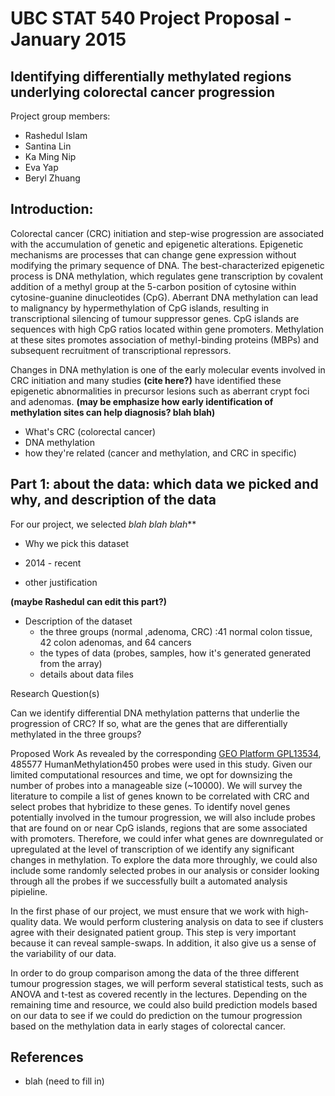 
UBC STAT 540 Project Proposal - January 2015
================================================
Identifying differentially methylated regions underlying colorectal cancer progression
----------------

Project group members:
* Rashedul Islam
* Santina Lin
* Ka Ming Nip
* Eva Yap
* Beryl Zhuang

## Introduction: 
Colorectal cancer (CRC) initiation and step-wise progression are associated with the accumulation of genetic and epigenetic alterations. Epigenetic mechanisms are processes that can change gene expression without modifying the primary sequence of DNA. The best-characterized epigenetic process is DNA methylation, which regulates gene transcription by covalent addition of a methyl group at the 5-carbon position of cytosine within cytosine-guanine dinucleotides (CpG). Aberrant DNA methylation can lead to malignancy by hypermethylation of CpG islands, resulting in transcriptional silencing of tumour suppressor genes. CpG islands are sequences with high CpG ratios located within gene promoters. Methylation at these sites promotes association of methyl-binding proteins (MBPs) and subsequent recruitment of transcriptional repressors.

Changes in DNA methylation is one of the early molecular events involved in CRC initiation and many studies __(cite here?)__ have identified these epigenetic abnormalities in precursor lesions such as aberrant crypt foci and adenomas. __(may be emphasize how early identification of methylation sites can help diagnosis? blah blah)__

* What's CRC (colorectal cancer) 
* DNA methylation
* how they're related (cancer and methylation, and CRC in specific)

## Part 1: about the data: which data we picked and why, and description of the data
For our project, we selected *blah blah blah***

* Why we pick this dataset 
- 2014 - recent 
* other justification 

__(maybe Rashedul can edit this part?)__

* Description of the dataset 
    - the three groups (normal ,adenoma, CRC) :41 normal colon tissue, 42 colon adenomas,
and 64 cancers
    - the types of data (probes, samples,  how it's generated generated from the array) 
    - details about data files 

Research Question(s)

Can we identify differential DNA methylation patterns that underlie the progression of CRC? If so, what are the genes that are differentially methylated in the three groups?

Proposed Work 
As revealed by the corresponding [GEO Platform GPL13534](http://www.ncbi.nlm.nih.gov/geo/query/acc.cgi?acc=GPL13534 "Platform GPL13534"), 485577 HumanMethylation450 probes were used in this study. Given our limited computational resources and time, we opt for downsizing the number of probes into a manageable size (~10000). We will survey the literature to compile a list of genes known to be correlated with CRC and select probes that hybridize to these genes. To identify novel genes potentially involved in the tumour progression, we will also include probes that are found on or near CpG islands, regions that are some associated with promoters. Therefore, we could infer what genes are downregulated or upregulated at the level of transcription of we identify any significant changes in methylation. To explore the data more throughly, we could also include some randomly selected probes in our analysis or consider looking through all the probes if we successfully built a automated analysis pipieline. 

In the first phase of our project, we must ensure that we work with high-quality data. We would perform clustering analysis on data to see if clusters agree with their designated patient group. This step is very important because it can reveal sample-swaps. In addition, it also give us a sense of the variability of our data. 

In order to do group comparison among the data of the three different tumour progression stages, we will perform several statistical tests, such as ANOVA and t-test as covered recently in the lectures. Depending on the remaining time and resource, we could also build prediction models based on our data to see if we could do prediction on the tumour progression based on the methylation data in early stages of colorectal cancer. 


## References
* blah (need to fill in)
